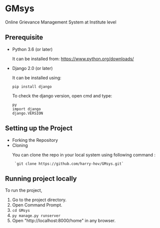 # GMsys
Online Grievance Management System at Institute level

## Prerequisite

<ul>  
<li> Python 3.6 (or later)
  
  It can be installed from:
  https://www.python.org/downloads/
  
<li> Django 2.0 (or later)
  
  It can be installed using:
  
  `pip install django`
  
  To check the django version, open cmd and type:
  ```
  py
  import django
  django.VERSION
  ```
  
</ul>

## Setting up the Project
<ul>  
<li> Forking the Repository
<li> Cloning
  
  <p> You can clone the repo in your local system using following command : </p> 
     
     `git clone https://github.com/harry-hov/GMsys.git`
     
</ul>

## Running project locally
To run the project,
1. Go to the project directory.
2. Open Command Prompt.
3. `cd GMsys`
4. `py manage.py runserver`
5. Open "http://localhost:8000/home" in any browser.
  
